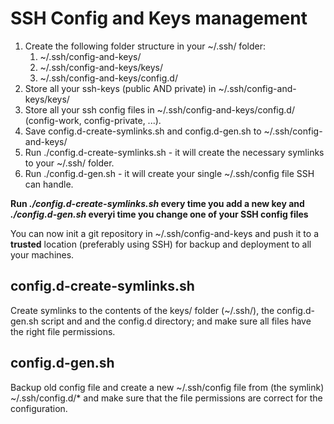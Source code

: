 # SSH Config and Keys management

1. Create the following folder structure in your ~/.ssh/ folder:
   1. ~/.ssh/config-and-keys/
   2. ~/.ssh/config-and-keys/keys/
   3. ~/.ssh/config-and-keys/config.d/
2. Store all your ssh-keys (public AND private) in ~/.ssh/config-and-keys/keys/
3. Store all your ssh config files in ~/.ssh/config-and-keys/config.d/ (config-work, config-private, ...).
4. Save config.d-create-symlinks.sh and config.d-gen.sh to ~/.ssh/config-and-keys/
5. Run ./config.d-create-symlinks.sh - it will create the necessary symlinks to your ~/.ssh/ folder.
6. Run ./config.d-gen.sh - it will create your single ~/.ssh/config file SSH can handle.

**Run *./config.d-create-symlinks.sh* every time you add a new key and *./config.d-gen.sh* everyi time you change one of your SSH config files**

You can now init a git repository in ~/.ssh/config-and-keys and push it to a **trusted** location (preferably using SSH) for backup and deployment to all your machines.

## config.d-create-symlinks.sh

Create symlinks to the contents of the keys/ folder (~/.ssh/), the config.d-gen.sh script and and the config.d directory; and make sure all files have the right file permissions.

## config.d-gen.sh

Backup old config file and create a new ~/.ssh/config file from (the symlink) ~/.ssh/config.d/* and make sure that the file permissions are correct for the configuration.


